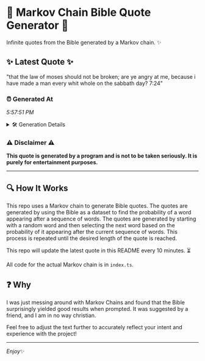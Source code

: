 # 📖 Markov Chain Bible Quote Generator 📖

Infinite quotes from the Bible generated by a Markov chain. ✨

## ✨ Latest Quote ✨
"that the law of moses should not be broken; are ye angry at me, because i have made a man every whit whole on the sabbath day? 7:24"

### ⏰ Generated At
*5:57:51 PM*

<details>
    <summary>🛠️ Generation Details</summary>
    <p>
        <strong>🌱 Seed:</strong> that<br>
        <strong>🔄 Iterations:</strong> 27<br>
        <strong>📜 Context History:</strong><br>[ that ]: the<br>[ that, the ]: law<br>[ that, the, law ]: of<br>[ that, the, law, of ]: moses<br>[ that, the, law, of, moses ]: should<br>[ that, the, law, of, moses, should ]: not<br>[ the, law, of, moses, should, not ]: be<br>[ law, of, moses, should, not, be ]: broken;<br>[ of, moses, should, not, be, broken; ]: are<br>[ moses, should, not, be, broken;, are ]: ye<br>[ should, not, be, broken;, are, ye ]: angry<br>[ not, be, broken;, are, ye, angry ]: at<br>[ be, broken;, are, ye, angry, at ]: me,<br>[ broken;, are, ye, angry, at, me, ]: because<br>[ are, ye, angry, at, me,, because ]: i<br>[ ye, angry, at, me,, because, i ]: have<br>[ angry, at, me,, because, i, have ]: made<br>[ at, me,, because, i, have, made ]: a<br>[ me,, because, i, have, made, a ]: man<br>[ because, i, have, made, a, man ]: every<br>[ i, have, made, a, man, every ]: whit<br>[ have, made, a, man, every, whit ]: whole<br>[ made, a, man, every, whit, whole ]: on<br>[ a, man, every, whit, whole, on ]: the<br>[ man, every, whit, whole, on, the ]: sabbath<br>[ every, whit, whole, on, the, sabbath ]: day?<br>[ whit, whole, on, the, sabbath, day? ]: 7:24<br>
    </p>
</details>

### ⚠️ Disclaimer ⚠️
**This quote is generated by a program and is not to be taken seriously. It is purely for entertainment purposes.**

---

## 🔍 How It Works

This repo uses a Markov chain to generate Bible quotes. The quotes are generated by using the Bible as a dataset to find the probability of a word appearing after a sequence of words. The quotes are generated by starting with a random word and then selecting the next word based on the probability of it appearing after the current sequence of words. This process is repeated until the desired length of the quote is reached.

This repo will update the latest quote in this README every 10 minutes. ⏳

All code for the actual Markov chain is in `index.ts`.

## ❓ Why

I was just messing around with Markov Chains and found that the Bible surprisingly yielded good results when prompted. 
It was suggested by a friend, and I am in no way christian.

Feel free to adjust the text further to accurately reflect your intent and experience with the project!

---

*Enjoy*✨
